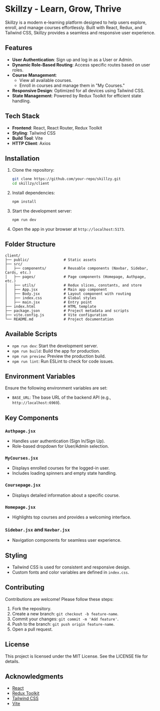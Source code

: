 # Skillzy - Learn, Grow, Thrive

Skillzy is a modern e-learning platform designed to help users explore, enroll, and manage courses effortlessly. Built with React, Redux, and Tailwind CSS, Skillzy provides a seamless and responsive user experience.

## Features

- **User Authentication**: Sign up and log in as a User or Admin.
- **Dynamic Role-Based Routing**: Access specific routes based on user roles.
- **Course Management**:
  - View all available courses.
  - Enroll in courses and manage them in "My Courses."
- **Responsive Design**: Optimized for all devices using Tailwind CSS.
- **State Management**: Powered by Redux Toolkit for efficient state handling.

## Tech Stack

- **Frontend**: React, React Router, Redux Toolkit
- **Styling**: Tailwind CSS
- **Build Tool**: Vite
- **HTTP Client**: Axios

## Installation

1. Clone the repository:
   ```bash
   git clone https://github.com/your-repo/skillzy.git
   cd skillzy/client
   ```

2. Install dependencies:
   ```bash
   npm install
   ```

3. Start the development server:
   ```bash
   npm run dev
   ```

4. Open the app in your browser at `http://localhost:5173`.

## Folder Structure

```
client/
├── public/                # Static assets
├── src/
│   ├── components/        # Reusable components (Navbar, Sidebar, Cards, etc.)
│   ├── pages/             # Page components (Homepage, Authpage, etc.)
│   ├── utils/             # Redux slices, constants, and store
│   ├── App.jsx            # Main app component
│   ├── Body.jsx           # Layout component with routing
│   ├── index.css          # Global styles
│   ├── main.jsx           # Entry point
├── index.html             # HTML template
├── package.json           # Project metadata and scripts
├── vite.config.js         # Vite configuration
└── README.md              # Project documentation
```

## Available Scripts

- `npm run dev`: Start the development server.
- `npm run build`: Build the app for production.
- `npm run preview`: Preview the production build.
- `npm run lint`: Run ESLint to check for code issues.

## Environment Variables

Ensure the following environment variables are set:

- `BASE_URL`: The base URL of the backend API (e.g., `http://localhost:6969`).

## Key Components

### `Authpage.jsx`
- Handles user authentication (Sign In/Sign Up).
- Role-based dropdown for User/Admin selection.

### `MyCourses.jsx`
- Displays enrolled courses for the logged-in user.
- Includes loading spinners and empty state handling.

### `Coursepage.jsx`
- Displays detailed information about a specific course.

### `Homepage.jsx`
- Highlights top courses and provides a welcoming interface.

### `Sidebar.jsx` and `Navbar.jsx`
- Navigation components for seamless user experience.

## Styling

- Tailwind CSS is used for consistent and responsive design.
- Custom fonts and color variables are defined in `index.css`.

## Contributing

Contributions are welcome! Please follow these steps:

1. Fork the repository.
2. Create a new branch: `git checkout -b feature-name`.
3. Commit your changes: `git commit -m 'Add feature'`.
4. Push to the branch: `git push origin feature-name`.
5. Open a pull request.

## License

This project is licensed under the MIT License. See the LICENSE file for details.

## Acknowledgments

- [React](https://reactjs.org/)
- [Redux Toolkit](https://redux-toolkit.js.org/)
- [Tailwind CSS](https://tailwindcss.com/)
- [Vite](https://vitejs.dev/)
